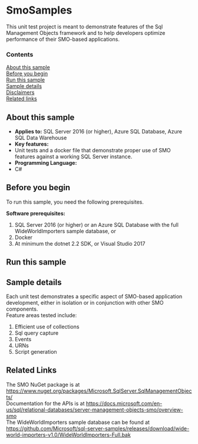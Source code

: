 # SmoSamples

This unit test project is meant to demonstrate features of the Sql Management Objects framework and to help developers optimize performance of their SMO-based applications.


### Contents

[About this sample](#about-this-sample)<br/>
[Before you begin](#before-you-begin)<br/>
[Run this sample](#run-this-sample)<br/>
[Sample details](#sample-details)<br/>
[Disclaimers](#disclaimers)<br/>
[Related links](#related-links)<br/>


<a name=about-this-sample></a>

## About this sample

<!-- Delete the ones that don't apply -->
- **Applies to:** SQL Server 2016 (or higher), Azure SQL Database, Azure SQL Data Warehouse
- **Key features:**
- Unit tests and a docker file that demonstrate proper use of SMO features against a working SQL Server instance.
- **Programming Language:**
- C#

<a name=before-you-begin></a>

## Before you begin

To run this sample, you need the following prerequisites.

**Software prerequisites:**

1. SQL Server 2016 (or higher) or an Azure SQL Database with the full WideWorldImporters sample database, or
2. Docker
3. At minimum the dotnet 2.2 SDK, or Visual Studio 2017

<a name=run-this-sample></a>

## Run this sample


<a name=sample-details></a>

## Sample details

Each unit test demonstrates a specific aspect of SMO-based application development, either in isolation or in conjunction with other SMO components. <br/>
Feature areas tested include:
1. Efficient use of collections
2. Sql query capture
3. Events
4. URNs
5. Script generation


<a name=related-links></a>

## Related Links
The SMO NuGet package is at https://www.nuget.org/packages/Microsoft.SqlServer.SqlManagementObjects/ <br/>
Documentation for the APIs is at https://docs.microsoft.com/en-us/sql/relational-databases/server-management-objects-smo/overview-smo<br/>
The WideWorldImporters sample database can be found at https://github.com/Microsoft/sql-server-samples/releases/download/wide-world-importers-v1.0/WideWorldImporters-Full.bak <br/>